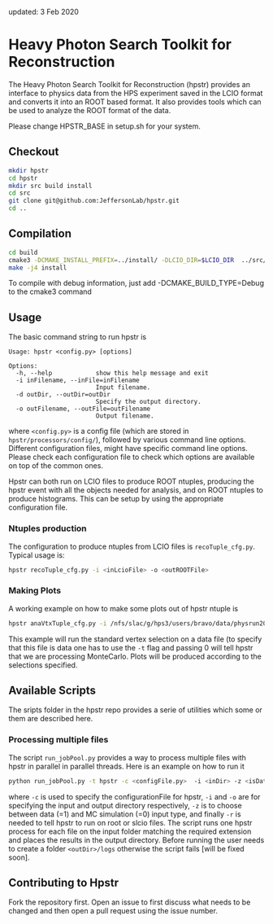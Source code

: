 updated: 3 Feb 2020

# Heavy Photon Search Toolkit for Reconstruction

The Heavy Photon Search Toolkit for Reconstruction (hpstr) provides an interface to physics data from the HPS experiment saved in the LCIO format and converts it into an ROOT based format. It also provides tools which can be used to analyze the ROOT format of the data.

Please change HPSTR_BASE in setup.sh for your system.


## Checkout

```bash
mkdir hpstr
cd hpstr
mkdir src build install
cd src
git clone git@github.com:JeffersonLab/hpstr.git
cd ..
```

## Compilation

```bash
cd build
cmake3 -DCMAKE_INSTALL_PREFIX=../install/ -DLCIO_DIR=$LCIO_DIR  ../src/hpstr/
make -j4 install
```
To compile with debug information, just add -DCMAKE_BUILD_TYPE=Debug to the cmake3 command

## Usage

The basic command string to run hpstr is

```
Usage: hpstr <config.py> [options]

Options:
  -h, --help            show this help message and exit
  -i inFilename, --inFile=inFilename
                        Input filename.
  -d outDir, --outDir=outDir
                        Specify the output directory.
  -o outFilename, --outFile=outFilename
                        Output filename.
```


where ```<config.py>``` is a config file (which are stored in ```hpstr/processors/config/```), followed by various command line options. Different configuration files, might have specific command line options. Please check each configuration file to check which options are available on top of the common ones. 

Hpstr can both run on LCIO files to produce ROOT ntuples, producing the hpstr event with all the objects needed for analysis, and on ROOT ntuples to produce histograms. This can be setup by using the appropriate configuration file. 

### Ntuples production

The configuration to produce ntuples from LCIO files is ```recoTuple_cfg.py```. Typical usage is:
```bash
hpstr recoTuple_cfg.py -i <inLcioFile> -o <outROOTFile>
```

### Making Plots

A working example on how to make some plots out of hpstr ntuple is 

```bash
hpstr anaVtxTuple_cfg.py -i /nfs/slac/g/hps3/users/bravo/data/physrun2016/7800/hps_007800.123_v0_4.2_4.4-SNAPSHOT_rereco.root -o hps_007800.123.root -t 1 
```
This example will run the standard vertex selection on a data file (to specify that this file is data one has to use the ```-t``` flag and passing 0 will tell hpstr that we are processing MonteCarlo. Plots will be produced according to the selections specified. 

## Available Scripts 

The sripts folder in the hpstr repo provides a serie of utilities which some or them are described here. 

### Processing multiple files

The script ```run_jobPool.py``` provides a way to process multiple files with hpstr in parallel in parallel threads. 
Here is an example on how to run it

```bash
python run_jobPool.py -t hpstr -c <configFile.py>  -i <inDir> -z <isData> -o <outDir> -r <root|slcio>
```

where ```-c``` is used to specify the configurationFile for hpstr, ```-i``` and ```-o``` are for specifying the input and output directory respectively, ```-z``` is to choose between data (=1) and MC simulation (=0) input type, and finally ```-r``` is needed to tell hpstr to run on root or slcio files. The script runs one hpstr process for each file on the input folder matching the required extension and places the results in the output directory. Before running the user needs to create a folder ```<outDir>/logs``` otherwise the script fails [will be fixed soon]. 

## Contributing to Hpstr

Fork the repository first. Open an issue to first discuss what needs to be changed and then open a pull request using the issue number. 
